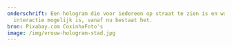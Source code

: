 ```yaml
---
onderschrift: Een hologram die voor iedereen op straat te zien is en waarmee
  interactie mogelijk is, vanaf nu bestaat het.
bron: Pixabay.com CoxinhaFoto's
image: /img/vrouw-hologram-stad.jpg
---
```

